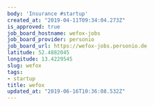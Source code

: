 ```yaml
---
body: 'Insurance #startup'
created_at: "2019-04-11T09:34:04.273Z"
is_approved: true
job_board_hostname: wefox-jobs
job_board_provider: personio
job_board_url: https://wefox-jobs.personio.de
latitude: 52.4882045
longitude: 13.4229545
slug: wefox
tags:
- startup
title: wefox
updated_at: "2019-06-16T10:36:08.532Z"
---
```

